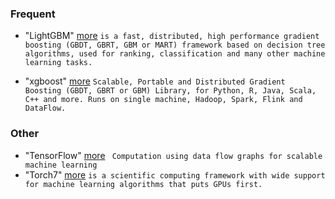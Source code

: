 ### Frequent

* "LightGBM" [more](https://github.com/Microsoft/LightGBM)
``` is a fast, distributed, high performance gradient boosting (GBDT, GBRT, GBM or MART) framework based on decision tree algorithms, used for ranking, classification and many other machine learning tasks. ```

* "xgboost" [more](https://github.com/dmlc/xgboost)
```Scalable, Portable and Distributed Gradient Boosting (GBDT, GBRT or GBM) Library, for Python, R, Java, Scala, C++ and more. Runs on single machine, Hadoop, Spark, Flink and DataFlow. ```

### Other

* "TensorFlow" [more](http://tensorflow.org)
``` Computation using data flow graphs for scalable machine learning```
* "Torch7" [more](http://torch.ch/)
```is a scientific computing framework with wide support for machine learning algorithms that puts GPUs first. ```

